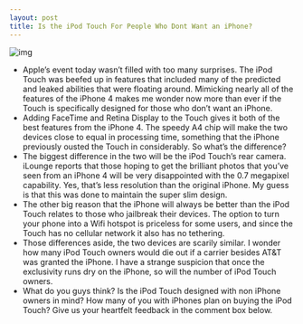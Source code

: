 ```yaml
---
layout: post
title: Is the iPod Touch For People Who Dont Want an iPhone?
---
```

![img](http://media.idownloadblog.com/wp-content/uploads/2010/09/10ipodtouch_hero_full.jpg)
* Apple’s event today wasn’t filled with too many surprises. The iPod Touch was beefed up in features that included many of the predicted and leaked abilities that were floating around. Mimicking nearly all of the features of the iPhone 4 makes me wonder now more than ever if the Touch is specifically designed for those who don’t want an iPhone.
* Adding FaceTime and Retina Display to the Touch gives it both of the best features from the iPhone 4. The speedy A4 chip will make the two devices close to equal in processing time, something that the iPhone previously ousted the Touch in considerably. So what’s the difference?
* The biggest difference in the two will be the iPod Touch’s rear camera. iLounge reports that those hoping to get the brilliant photos that you’ve seen from an iPhone 4 will be very disappointed with the 0.7 megapixel capability. Yes, that’s less resolution than the original iPhone. My guess is that this was done to maintain the super slim design.
* The other big reason that the iPhone will always be better than the iPod Touch relates to those who jailbreak their devices. The option to turn your phone into a Wifi hotspot is priceless for some users, and since the Touch has no cellular network it also has no tethering.
* Those differences aside, the two devices are scarily similar. I wonder how many iPod Touch owners would die out if a carrier besides AT&T was granted the iPhone. I have a strange suspicion that once the exclusivity runs dry on the iPhone, so will the number of iPod Touch owners.
* What do you guys think? Is the iPod Touch designed with non iPhone owners in mind? How many of you with iPhones plan on buying the iPod Touch? Give us your heartfelt feedback in the comment box below.

